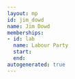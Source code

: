```yaml
---
layout: mp
id: jim_dowd
name: Jim Dowd
memberships:
- id: lab
  name: Labour Party
  start: 
  end: 
autogenerated: true
---
```

